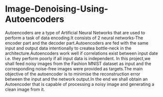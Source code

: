 # Image-Denoising-Using-Autoencoders
Autoencoders are a type of Artificial Neural Networks that are used to perform a task of data encoding.It consists of 2 neural networks-The encoder part and the decoder part.Autoencoders are fed with the same input and output data intentionally to createa bottle-neck in the architecture.Autoencoders work well if correlations exist between input date i.e. they perform poorly if all input data is independent.
In this project,we shall feed noisy images from the Fashion MNIST dataset as input and the corresponding noise-free images were provided as targets.The main objective of the autoencoder is to minimise the reconstruction error between the input and the network output.In the end we shall obtain an Autoencoder that is capable of processing a noisy image and generating a clean image from it.
